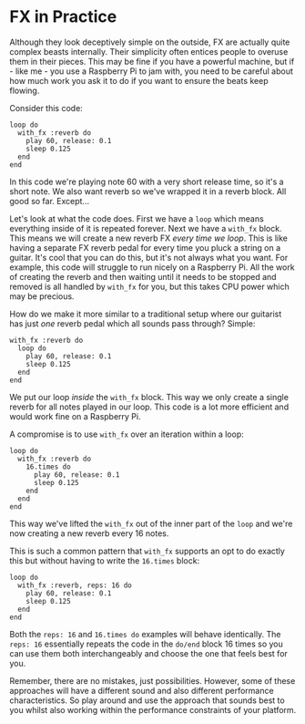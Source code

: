# FX in Practice

Although they look deceptively simple on the outside, FX are actually
quite complex beasts internally. Their simplicity often entices people
to overuse them in their pieces. This may be fine if you have a
powerful machine, but if - like me - you use a Raspberry Pi to jam
with, you need to be careful about how much work you ask it to do if
you want to ensure the beats keep flowing.

Consider this code:

```
loop do
  with_fx :reverb do
    play 60, release: 0.1
    sleep 0.125
  end
end
```

In this code we're playing note 60 with a very short release time, so
it's a short note. We also want reverb so we've wrapped it in a reverb
block. All good so far. Except...

Let's look at what the code does. First we have a `loop` which means
everything inside of it is repeated forever. Next we have a `with_fx`
block. This means we will create a new reverb FX *every time we
loop*. This is like having a separate FX reverb pedal for every time you
pluck a string on a guitar. It's cool that you can do this, but it's not
always what you want. For example, this code will struggle to run nicely
on a Raspberry Pi. All the work of creating the reverb and then waiting
until it needs to be stopped and removed is all handled by `with_fx` for
you, but this takes CPU power which may be precious.

How do we make it more similar to a traditional setup where our
guitarist has just *one* reverb pedal which all sounds pass through?
Simple:

```
with_fx :reverb do
  loop do
    play 60, release: 0.1
    sleep 0.125
  end
end
```

We put our loop *inside* the `with_fx` block. This way we only create
a single reverb for all notes played in our loop. This code is a lot
more efficient and would work fine on a Raspberry Pi.

A compromise is to use `with_fx` over an iteration within a loop:

```
loop do
  with_fx :reverb do
    16.times do
      play 60, release: 0.1
      sleep 0.125
    end
  end
end
```

This way we've lifted the `with_fx` out of the inner part of the `loop`
and we're now creating a new reverb every 16 notes.

This is such a common pattern that `with_fx` supports an opt to do
exactly this but without having to write the `16.times` block:

```
loop do
  with_fx :reverb, reps: 16 do
    play 60, release: 0.1
    sleep 0.125
  end
end
```

Both the `reps: 16` and `16.times do` examples will behave
identically. The `reps: 16` essentially repeats the code in the `do/end`
block 16 times so you can use them both interchangeably and choose the
one that feels best for you.

Remember, there are no mistakes, just possibilities. However, some of
these approaches will have a different sound and also different
performance characteristics. So play around and use the approach that
sounds best to you whilst also working within the performance
constraints of your platform.
